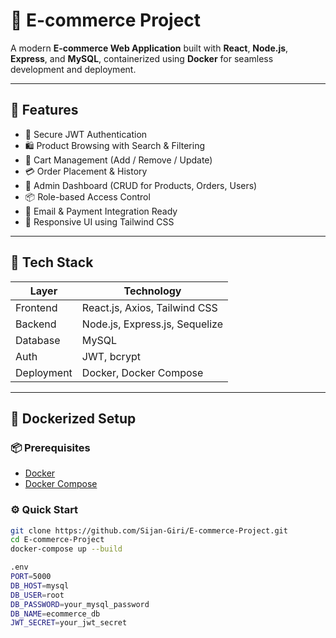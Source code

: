 # 🛒 E-commerce Project

A modern **E-commerce Web Application** built with **React**, **Node.js**, **Express**, and **MySQL**, containerized using **Docker** for seamless development and deployment.

---

## 🚀 Features

- 🔐 Secure JWT Authentication
- 🛍️ Product Browsing with Search & Filtering
- 🛒 Cart Management (Add / Remove / Update)
- 💳 Order Placement & History
- 🛂 Admin Dashboard (CRUD for Products, Orders, Users)
- 📦 Role-based Access Control
- 📨 Email & Payment Integration Ready
- 📱 Responsive UI using Tailwind CSS

---

## 🧰 Tech Stack

| Layer      | Technology                        |
|------------|-----------------------------------|
| Frontend   | React.js, Axios, Tailwind CSS     |
| Backend    | Node.js, Express.js, Sequelize    |
| Database   | MySQL                             |
| Auth       | JWT, bcrypt                       |
| Deployment | Docker, Docker Compose            |

---

## 🐳 Dockerized Setup

### 📦 Prerequisites

- [Docker](https://www.docker.com/)
- [Docker Compose](https://docs.docker.com/compose/)

### ⚙️ Quick Start

```bash
git clone https://github.com/Sijan-Giri/E-commerce-Project.git
cd E-commerce-Project
docker-compose up --build

.env
PORT=5000
DB_HOST=mysql
DB_USER=root
DB_PASSWORD=your_mysql_password
DB_NAME=ecommerce_db
JWT_SECRET=your_jwt_secret







